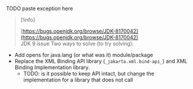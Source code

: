 TODO paste exception here

> [!info]  
>  
> [https://bugs.openjdk.org/browse/JDK-8170042](https://bugs.openjdk.org/browse/JDK-8170042)  
JDK 9 issue
Two ways to solve (to try solving):
- Add opens for java.lang (or what was it) module/package
- Replace the XML Binding API library (`_jakarta.xml.bind-api_`) and XML Binding Implementation library.
    - TODO: is it possible to keep API intact, but change the implementation for a library that does not call